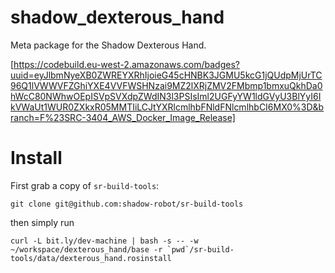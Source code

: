 # shadow_dexterous_hand
Meta package for the Shadow Dexterous Hand.

[https://codebuild.eu-west-2.amazonaws.com/badges?uuid=eyJlbmNyeXB0ZWREYXRhIjoieG45cHNBK3JGMU5kcG1jQUdpMjUrTC96Q1lVWWVFZGhiYXE4VVFWSHNzai9MZ2lXRjZMV2FMbmp1bmxuQkhDa0hWcC80NWhwOEpISVpSVXdpZWdIN3l3PSIsIml2UGFyYW1ldGVyU3BlYyI6IkVWaUt1WUR0ZXkxR05MMTIiLCJtYXRlcmlhbFNldFNlcmlhbCI6MX0%3D&branch=F%23SRC-3404_AWS_Docker_Image_Release]

# Install
First grab a copy of `sr-build-tools`: 
```
git clone git@github.com:shadow-robot/sr-build-tools
```

then simply run

```
curl -L bit.ly/dev-machine | bash -s -- -w ~/workspace/dexterous_hand/base -r `pwd`/sr-build-tools/data/dexterous_hand.rosinstall
